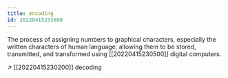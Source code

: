 ```yaml
---
title: encoding
id: 20220415233600
---
```


The process of assigning numbers to graphical characters, especially the written characters of human language, allowing them to be stored, transmitted, and transformed using [[20220415230500]] digital computers.

↗︎ [[20220415230200]] decoding